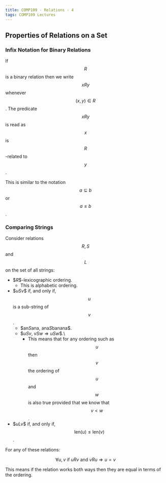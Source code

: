 ```yaml
---
title: COMP109 - Relations - 4
tags: COMP109 Lectures
---
```

## Properties of Relations on a Set
### Infix Notation for Binary Relations
If $$R$$ is a binary relation then we write $$xRy$$ whenever $$(x,y)\in R$$. The predicate $$xRy$$ is read as $$x$$ is $$R$$-related to $$y$$.

This is similar to the notation $$a\subseteq b$$ or $$a\leq b$$. 

### Comparing Strings
Consider relations $$R,S$$ and $$L$$ on the set of all strings:

* \$$R$$-lexicographic ordering.
	* This is alphabetic ordering.
* \$$uSv$$ if, and only if, $$u$$ is a sub-string of $$v$$.
	* \$$\text{an}S\text{ana},\ \text{ana}S\text{banana}$$.
	* \$$uSv,\ vSw\Rightarrow uSw$$.\
		* This means that for any ordering such as $$u$$ then $$v$$ the ordering of $$u$$ and $$w$$ is also true provided that we know that $$v<w$$.
* \$$uLv$$ if, and only if, $$\text{len}(u)\leq \text{len}(v)$$.

For any of these relations:

$$\forall u,v \text{ if } uRv \text{ and } vRu\Rightarrow u=v$$

This means if the relation works both ways then they are equal in terms of the ordering.